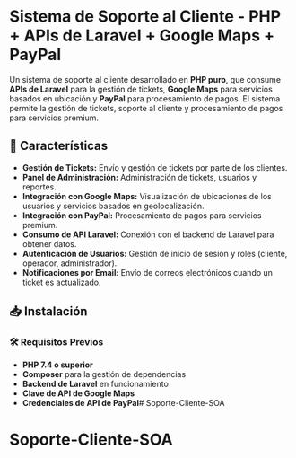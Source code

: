 # Sistema de Soporte al Cliente - PHP + APIs de Laravel + Google Maps + PayPal

Un sistema de soporte al cliente desarrollado en **PHP puro**, que consume **APIs de Laravel** para la gestión de tickets, **Google Maps** para servicios basados en ubicación y **PayPal** para procesamiento de pagos. El sistema permite la gestión de tickets, soporte al cliente y procesamiento de pagos para servicios premium.

## 🌟 Características

- **Gestión de Tickets:** Envío y gestión de tickets por parte de los clientes.
- **Panel de Administración:** Administración de tickets, usuarios y reportes.
- **Integración con Google Maps:** Visualización de ubicaciones de los usuarios y servicios basados en geolocalización.
- **Integración con PayPal:** Procesamiento de pagos para servicios premium.
- **Consumo de API Laravel:** Conexión con el backend de Laravel para obtener datos.
- **Autenticación de Usuarios:** Gestión de inicio de sesión y roles (cliente, operador, administrador).
- **Notificaciones por Email:** Envío de correos electrónicos cuando un ticket es actualizado.

## 📥 Instalación

### 🛠️ Requisitos Previos

- **PHP 7.4 o superior**
- **Composer** para la gestión de dependencias
- **Backend de Laravel** en funcionamiento
- **Clave de API de Google Maps**
- **Credenciales de API de PayPal**# Soporte-Cliente-SOA
# Soporte-Cliente-SOA

